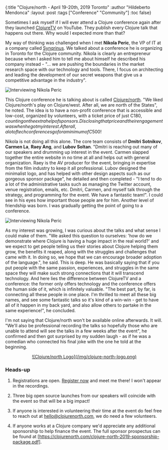 {:title "Clojure/north - April 19-20th, 2019 Toronto"
 :author "Hildeberto Mendonca"
 :layout :post
 :tags ["Conference" "Community"]
 :toc false}

Sometimes I ask myself if I will ever attend a Clojure conference again after they launched [ClojureTV][1] on YouTube. They publish every Clojure talk that happens out there. Why would I expected more than that?

My way of thinking was challenged when I met **Nikola Peric**, the VP of IT at a company called [Synqrinus][2]. We talked about a conference he is organizing in Toronto for the Clojure community. Nikola is clearly an entrepreneur because when I asked him to tell me about himself he described his company instead - "... we are pushing the boundaries in the market research space with our technology and tools. There, I focus on architecting and leading the development of our secret weapons that give us a competitive advantage in the industry".

![Interviewing Nikola Peric](/img/clojure-north-interview.jpg)

This Clojure conference he is talking about is called [Clojure/north][3]. "We liked Clojure/north's play on Clojure/west. After all, we are north of the States", he noted. The idea is to have a non-profit conference that is accessible and low-cost, organized by volunteers, with a ticket price of just C$180, counting on the extra help of sponsors. Disclosing that price and their engagement was when he got my interest. After all, a lot of tech conferences go for a minimum of C$500!

Nikola is not doing all this alone. The core team consists of **Dmitri Sotnikov**, **Carmen La**, **Raey Ang**, and **Lubov Soltan**. "Dmitri is reaching out many of our speakers and drumming up interest in the event. Carmen slapped together the entire website in no time at all and helps out with general organization. Raey is the AV producer for the event, bringing in expertise from the film industry to keep it all professional. Lubov designed the minimalist logo, and has helped with other design aspects such as our gorgeous sponsor package", he detailed and then completed - "I tend to do a lot of the administrative tasks such as managing the Twitter account, venue registration, emails, etc. Dmitri, Carmen, and myself talk through the strategy, and programming for the event. We have a fantastic team!". I could see in his eyes how important those people are for him. Another level of friendship was born. I was gradually getting the point of going to a conference.

![Interviewing Nikola Peric](/img/clojure-north-interview-2.jpg)

As my interest was growing, I was curious about the talks and what sense I could make of them. "We asked this question to ourselves: 'how do we demonstrate where Clojure is having a huge impact in the real world?' and we expect to get people telling us their stories about Clojure helping them grow, the benefits it reaped, along with the struggles and challenges that came with it. In doing so, we hope that we can encourage broader adoption of the language.", he said. This is deep. He was basically saying that if you put people with the same passion, experiences, and struggles in the same space they will make such strong connections that it will transcend technology. And here lies the difference between ClojureTV and a conference: the former only offers technology and the conference offers the human side of it, which is infinitely valuable. "The best part, by far, is connecting all these people in one place. I'm thrilled to meet all these big names, and see some fantastic talks so it's kind of a win-win - get to have all of it happen in my back yard, and also allow others to partake in the same experience!", he concluded.

I'm not saying that Clojure/north won't be available online afterwards. It will. "We'll also be professional recording the talks so hopefully those who are unable to attend will see the talks in a few weeks after the event", he confirmed and then got surprised by my sudden laugh - as if he was a comedian who connected his final joke with the one he told at the beginning.

<center><a href="https://clojurenorth.com" target="blank">![Clojure/north Logo](/img/clojure-north-logo.png)</a></center>

### Heads-up

1. Registrations are open. [Register now][4] and meet me there! I won't appear in the recordings.

1. Three big open source launches from our speakers will coincide with the event so that will be a big impact!

2. If anyone is interested in volunteering their time at the event do feel free to reach out at hello@clojurenorth.com, we do need a few volunteers.

3. If anyone works at a Clojure company we'd appreciate any additional sponsorship to help finance the event. The full sponsor prospectus can be found at [https://clojurenorth.com/clojure-north-2019-sponsorship-package.pdf].

[1]: https://www.youtube.com/user/ClojureTV
[2]: http://synqrinus.com
[3]: https://clojurenorth.com
[4]: https://ti.to/clojure-north/clojure-north-2019
